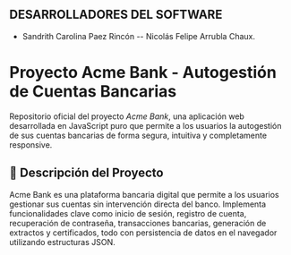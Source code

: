 ## DESARROLLADORES DEL SOFTWARE

- Sandrith Carolina Paez Rincón -- Nicolás Felipe Arrubla Chaux.

# Proyecto Acme Bank - Autogestión de Cuentas Bancarias

Repositorio oficial del proyecto *Acme Bank*, una aplicación web desarrollada en JavaScript puro que permite a los usuarios la autogestión de sus cuentas bancarias de forma segura, intuitiva y completamente responsive.

## 📌 Descripción del Proyecto

Acme Bank es una plataforma bancaria digital que permite a los usuarios gestionar sus cuentas sin intervención directa del banco. Implementa funcionalidades clave como inicio de sesión, registro de cuenta, recuperación de contraseña, transacciones bancarias, generación de extractos y certificados, todo con persistencia de datos en el navegador utilizando estructuras JSON.
